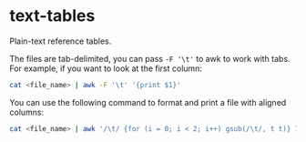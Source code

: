 # text-tables
Plain-text reference tables.

The files are tab-delimited, you can pass `-F '\t'` to awk to work with tabs. For example, if you want to look at the first column:

```bash
cat <file_name> | awk -F '\t' '{print $1}'
```

You can use the following command to format and print a file with aligned columns:

```bash
cat <file_name> | awk '/\t/ {for (i = 0; i < 2; i++) gsub(/\t/, t t)} 1' | column -t -s $'\t'
```
